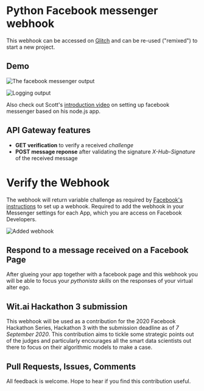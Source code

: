# Python Facebook messenger webhook

This webhook can be accessed on [Glitch](https://glitch.com/~wit-ai-pywebhook) and can be re-used ("remixed") to start a new project.


## Demo
![The facebook messenger output](https://cdn.glitch.com/529fa55b-87a8-4024-9f8a-84d263c206b3%2Fmessenger.png?v=1597507445635)

![Logging output](https://cdn.glitch.com/529fa55b-87a8-4024-9f8a-84d263c206b3%2Flogs.png?v=1597507449109)


Also check out Scott's [introduction video](https://bit.ly/310kdfG) on setting up facebook messenger based on his node.js app.

## API Gateway features

* **GET verification** to verify a received *challenge* 
* **POST message reponse** after validating the signature *X-Hub-Signature* of the received message

# Verify the Webhook
The webhook will return variable challenge as required by [Facebook's instructions](https://developers.facebook.com/docs/messenger-platform/webhook) to set up a webhook. Required to add the webhook in your Messenger settings for each App, which you are access on Facebook Developers.

![Added webhook](https://cdn.glitch.com/529fa55b-87a8-4024-9f8a-84d263c206b3%2Fappsettings.png?v=1597508804453)

## Respond to a message received on a Facebook Page

After glueing your app together with a facebook page and this webhook you will be able to focus your *pythonista skills* on the responses of your virtual alter ego.

## Wit.ai Hackathon 3 submission 

This webhook will be used as a contribution for the 2020 Facebook Hackathon Series, Hackathon 3 with the submission deadline as of *7 September 2020*. This contribution aims to tickle some strategic points out of the judges and particularly encourages all the smart data scientists out there to focus on their algorithmic models to make a case. 

## Pull Requests, Issues, Comments

All feedback is welcome. Hope to hear if you find this contribution useful.

